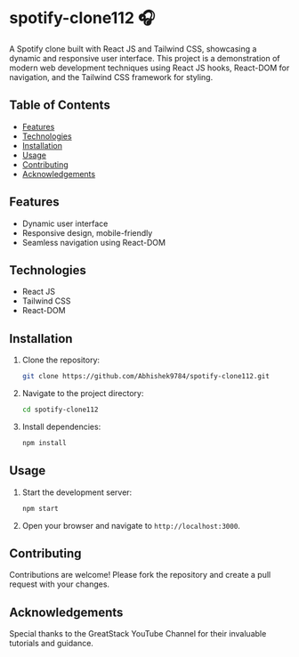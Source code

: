 # spotify-clone112 🎧

A Spotify clone built with React JS and Tailwind CSS, showcasing a dynamic and responsive user interface. This project is a demonstration of modern web development techniques using React JS hooks, React-DOM for navigation, and the Tailwind CSS framework for styling.

## Table of Contents

- [Features](#features)
- [Technologies](#technologies)
- [Installation](#installation)
- [Usage](#usage)
- [Contributing](#contributing)
- [Acknowledgements](#acknowledgements)

## Features

- Dynamic user interface
- Responsive design, mobile-friendly
- Seamless navigation using React-DOM


## Technologies

- React JS
- Tailwind CSS
- React-DOM

## Installation

1. Clone the repository:
    ```sh
    git clone https://github.com/Abhishek9784/spotify-clone112.git
    ```
2. Navigate to the project directory:
    ```sh
    cd spotify-clone112
    ```
3. Install dependencies:
    ```sh
    npm install
    ```

## Usage

1. Start the development server:
    ```sh
    npm start
    ```
2. Open your browser and navigate to `http://localhost:3000`.

## Contributing

Contributions are welcome! Please fork the repository and create a pull request with your changes.


## Acknowledgements

Special thanks to the GreatStack YouTube Channel for their invaluable tutorials and guidance.


